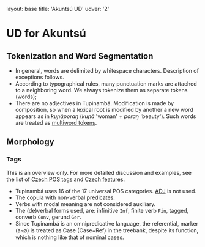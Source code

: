 layout: base
title: 'Akuntsú UD'
udver: '2'

# UD for Akuntsú 

## Tokenization and Word Segmentation

* In general, words are delimited by whitespace characters. Description of exceptions follows.
* According to typographical rules, many punctuation marks are attached to a neighboring word. We always tokenize them as separate tokens (words);
* There are no adjectives in Tupinambá. Modification is made by composition, so when a lexical root is modified by another a new word appears as in *kuɲãporaŋ* (*kuɲã* 'woman' + *poraŋ* 'beauty'). Such words are treated as [multiword tokens](https://universaldependencies.org/format.html#morphological-annotation).



## Morphology

### Tags

This is an overview only. For more detailed discussion and examples, see the list of [Czech POS tags](pos/index.html) and [Czech features](feat/index.html).

* Tupinambá uses 16 of the 17 universal POS categories. [ADJ](https://universaldependencies.org/u/pos/ADJ.html) is not used.
* The copula with non-verbal predicates.
* Verbs with modal meaning are not considered auxiliary.
* The (de)verbal forms used, are: infinitive `Inf`, finite verb `Fin`, tagged, converb `Conv`, gerund `Ger`.
* Since Tupinambá is an omnipredicative language, the referential, marker (a  ̴ ∅) is treated as Case (Case=Ref) in the treebank, despite its function, which is nothing like that of nominal cases.



